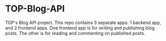 # TOP-Blog-API
TOP's Blog API project. This repo contains 3 separate apps: 1 backend app, and 2 frontend apps. One frontend app is for writing and publishing blog posts. The other is for reading and commenting on published posts.
